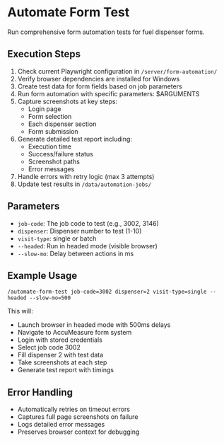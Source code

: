 # Automate Form Test

Run comprehensive form automation tests for fuel dispenser forms.

## Execution Steps

1. Check current Playwright configuration in `/server/form-automation/`
2. Verify browser dependencies are installed for Windows
3. Create test data for form fields based on job parameters
4. Run form automation with specific parameters: $ARGUMENTS
5. Capture screenshots at key steps:
   - Login page
   - Form selection
   - Each dispenser section
   - Form submission
6. Generate detailed test report including:
   - Execution time
   - Success/failure status
   - Screenshot paths
   - Error messages
7. Handle errors with retry logic (max 3 attempts)
8. Update test results in `/data/automation-jobs/`

## Parameters
- `job-code`: The job code to test (e.g., 3002, 3146)
- `dispenser`: Dispenser number to test (1-10)
- `visit-type`: single or batch
- `--headed`: Run in headed mode (visible browser)
- `--slow-mo`: Delay between actions in ms

## Example Usage

```
/automate-form-test job-code=3002 dispenser=2 visit-type=single --headed --slow-mo=500
```

This will:
- Launch browser in headed mode with 500ms delays
- Navigate to AccuMeasure form system
- Login with stored credentials
- Select job code 3002
- Fill dispenser 2 with test data
- Take screenshots at each step
- Generate test report with timings

## Error Handling
- Automatically retries on timeout errors
- Captures full page screenshots on failure
- Logs detailed error messages
- Preserves browser context for debugging
